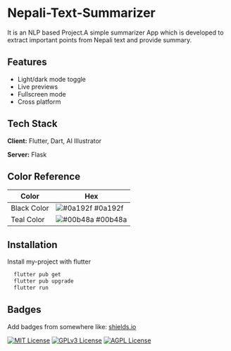 
# Nepali-Text-Summarizer

It is an NLP based Project.A simple summarizer App which is developed to extract important points from Nepali text and provide summary.

## Features

- Light/dark mode toggle
- Live previews
- Fullscreen mode
- Cross platform


## Tech Stack

**Client:** Flutter, Dart, AI Illustrator

**Server:** Flask

## Color Reference

| Color             | Hex                                                                |
| ----------------- | ------------------------------------------------------------------ |
| Black Color | ![#0a192f](https://via.placeholder.com/10/0a192f?text=+) #0a192f |
|Teal Color | ![#00b48a](https://via.placeholder.com/10/00b48a?text=+) #00b48a 


## Installation

Install my-project with flutter

```bash
  flutter pub get
  flutter pub upgrade
  flutter run
```
    
## Badges

Add badges from somewhere like: [shields.io](https://shields.io/)

[![MIT License](https://img.shields.io/badge/License-MIT-green.svg)](https://choosealicense.com/licenses/mit/)
[![GPLv3 License](https://img.shields.io/badge/License-GPL%20v3-yellow.svg)](https://opensource.org/licenses/)
[![AGPL License](https://img.shields.io/badge/license-AGPL-blue.svg)](http://www.gnu.org/licenses/agpl-3.0)
